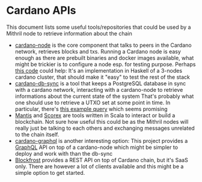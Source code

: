 # Cardano APIs

This document lists some useful tools/repositories that could be used by a Mithril node to retrieve information about the chain

* [cardano-node](https://github.com/input-output-hk/cardano-node) is the core component that talks to peers in the Cardano network, retrieves blocks and txs.
  Running a Cardano node is easy enough as there are prebuilt binaries and docker images available, what might be trickier is to configure a node esp. for testing purpose.
  Perhaps [this code](https://github.com/input-output-hk/hydra-poc/blob/master/local-cluster/src/CardanoCluster.hs) could help: It's an implementation in Haskell of a 3-nodes cardano cluster, that should make it "easy" to test the rest of the stack
* [cardano-db-sync](https://github.com/input-output-hk/cardano-db-sync) is a tool that keeps a PostgreSQL database in sync with a cardano network, interacting with a cardano-node to retrieve informations about the current state of the system
  That's probably what one should use to retrieve a UTXO set at some point in time. In particular, there's [this example query](https://github.com/input-output-hk/cardano-db-sync/blob/master/doc/interesting-queries.md#get-historical-utxo-set-for-a-given-timestamp) which seems promising
* [Mantis](https://github.com/input-output-hk/mantis) and [Scorex](https://github.com/hyperledger-labs/Scorex) are tools written in Scala to interact or build a blockchain. Not sure how useful this could be as the Mithril nodes will really just be talking to each others and exchanging messages unrelated to the chain itself.
* [cardano-graphql](https://github.com/input-output-hk/cardano-graphql) is another interesting option: This project provides a [GraphQL]() API on top of a cardano-node which might be simpler to deploy and work with than the db-sync
* [Blockfrost](https://github.com/blockfrost/) provides a REST API on top of Cardano chain, but it's SaaS only. There are however a lot of clients available and this might be a simple option to get started.
